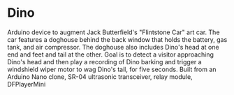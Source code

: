 # Dino
Arduino device to augment Jack Butterfield's "Flintstone Car" art car.
The car features a doghouse behind the back window that holds the battery, gas tank, and air compressor.
The doghouse also includes Dino's head at one end and feet and tail at the other.
Goal is to detect a visitor approaching Dino's head and then play a recording of Dino barking 
   and trigger a windshield wiper motor to wag Dino's tail, for five seconds.
Built from an Arduino Nano clone, SR-04 ultrasonic transceiver, relay module, DFPlayerMini
